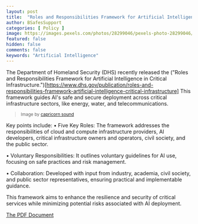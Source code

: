 ```yaml
---
layout: post
title:  "Roles and Responsibilities Framework for Artificial Intelligence in Critical Infrastructure"
author: BSafesSupport
categories: [ Policy ]
image: https://images.pexels.com/photos/28299046/pexels-photo-28299046/free-photo-of-a-large-dam-with-water-flowing-over-it.jpeg?auto=compress&cs=tinysrgb&w=1260&h=750&dpr=2
featured: false 
hidden: false
comments: false
keywords: "Artificial Intelligence"
---
```


The Department of Homeland Security (DHS) recently released the ("Roles and Responsibilities Framework for Artificial Intelligence in Critical Infrastructure.")[https://www.dhs.gov/publication/roles-and-responsibilities-framework-artificial-intelligence-critical-infrastructure] This framework guides AI's safe and secure deployment across critical infrastructure sectors, like energy, water, and telecommunications.

> <sup>Image by <a href="https://www.pexels.com/photo/a-large-dam-with-water-flowing-over-it-28299046/">capricorn sound</a></sup>

Key points include:
•  Five Key Roles: The framework addresses the responsibilities of cloud and compute infrastructure providers, AI developers, critical infrastructure owners and operators, civil society, and the public sector.

•  Voluntary Responsibilities: It outlines voluntary guidelines for AI use, focusing on safe practices and risk management.

•  Collaboration: Developed with input from industry, academia, civil society, and public sector representatives, ensuring practical and implementable guidance.

This framework aims to enhance the resilience and security of critical services while minimizing potential risks associated with AI deployment.

[The PDF Document](https://www.dhs.gov/sites/default/files/2024-11/24_1114_dhs_ai-roles-and-responsibilities-framework-508.pdf)


